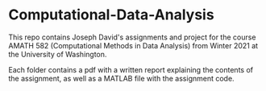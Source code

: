 # Computational-Data-Analysis
This repo contains Joseph David's assignments and project for the course AMATH 582 (Computational Methods in Data Analysis) from Winter 2021 at the University of Washington.

Each folder contains a pdf with a written report explaining the contents of the assignment, as well as a MATLAB file with the assignment code.
